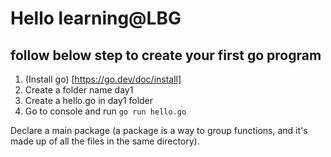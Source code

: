 # Hello learning@LBG

## follow below step to create your first go program
1. (Install go) [https://go.dev/doc/install]
2. Create a folder name day1
3. Create a hello.go in day1 folder
4. Go to console and run ``` go run hello.go ```

Declare a main package (a package is a way to group functions, and it's made up of all the files in the same directory).